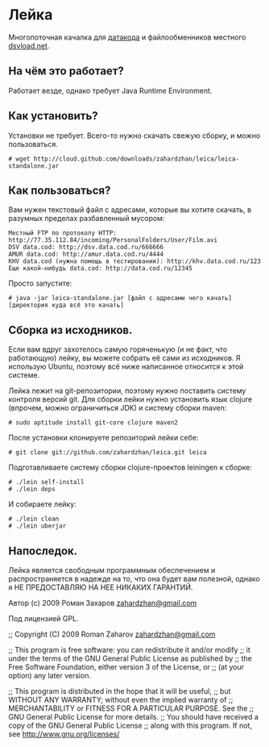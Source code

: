 # Лейка

Многопоточная качалка для [датакода](http://data.cod.ru/) и
файлообменников местного [dsvload.net](http://dsvload.net/).

## На чём это работает?

Работает везде, однако требует Java Runtime Environment.

## Как установить?

Установки не требует. Всего-то нужно скачать свежую сборку, и можно пользоваться.

    # wget http://cloud.github.com/downloads/zahardzhan/leica/leica-standalone.jar

## Как пользоваться?

Вам нужен текстовый файл с адресами, которые вы хотите скачать, в разумных 
пределах разбавленный мусором:

    Местный FTP по протоколу HTTP: http://77.35.112.84/incoming/PersonalFolders/User/Film.avi
    DSV data.cod: http://dsv.data.cod.ru/666666
    AMUR data.cod: http://amur.data.cod.ru/4444
    KHV data.cod (нужна помощь в тестировании): http://khv.data.cod.ru/123
    Еще какой-нибудь data.cod: http://data.cod.ru/12345

Просто запустите:

    # java -jar leica-standalone.jar [файл с адресами чего качать] [директория куда всё это качать]

## Сборка из исходников.

Если вам вдруг захотелось самую горяченькую (и не факт, что работающую) лейку,
вы можете собрать её сами из исходников. Я использую Ubuntu, поэтому всё ниже написанное
относится к этой системе.

Лейка лежит на git-репозитории, поэтому нужно поставить систему контроля версий git.
Для сборки лейки нужно установить язык clojure (впрочем, можно ограничиться JDK) и
систему сборки maven:

    # sudo aptitude install git-core clojure maven2

После установки клонируете репозиторий лейки себе:

    # git clone git://github.com/zahardzhan/leica.git leica

Подготавливаете систему сборки clojure-проектов leiningen к сборке:

    # ./lein self-install
    # ./lein deps

И собираете лейку:

    # ./lein clean
    # ./lein uberjar

## Напоследок.

Лейка является свободным программным обеспечением и распространяется
в надежде на то, что она будет вам полезной, однако я НЕ ПРЕДОСТАВЛЯЮ 
НА НЕЕ НИКАКИХ ГАРАНТИЙ.

Автор (c) 2009 Роман Захаров <zahardzhan@gmail.com>

Под лицензией GPL.

;; Copyright (C) 2009 Roman Zaharov <zahardzhan@gmail.com>

;; This program is free software: you can redistribute it and/or modify
;; it under the terms of the GNU General Public License as published by
;; the Free Software Foundation, either version 3 of the License, or
;; (at your option) any later version.

;; This program is distributed in the hope that it will be useful,
;; but WITHOUT ANY WARRANTY; without even the implied warranty of
;; MERCHANTABILITY or FITNESS FOR A PARTICULAR PURPOSE. See the
;; GNU General Public License for more details.
;; You should have received a copy of the GNU General Public License
;; along with this program. If not, see http://www.gnu.org/licenses/
